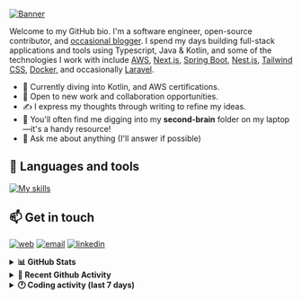 [![Banner](https://raw.githubusercontent.com/wilfriedago/wilfriedago/main/assets/1.png)][website]

Welcome to my GitHub bio. I'm a software engineer, open-source contributor, and [occasional blogger][blog]. I spend my days building full-stack applications and tools using Typescript, Java & Kotlin, and some of the technologies I work with include [AWS](https://aws.amazon.com/fr/), [Next.js](https://nextjs.org/), [Spring Boot](https://spring.io/projects/spring-boot), [Nest.js](https://nestjs.com/), [Tailwind CSS](https://github.com/tailwindlabs/tailwindcss), [Docker](https://www.docker.com/), and occasionally [Laravel](https://laravel.com/).

- 🔭 Currently diving into Kotlin, and AWS certifications.
- 👯 Open to new work and collaboration opportunities.
- ✍️ I express my thoughts through writing to refine my ideas.
- 🧠 You'll often find me digging into my **second-brain** folder on my laptop—it's a handy resource!
- 💬 Ask me about anything (I'll answer if possible)

## 🎨 Languages and tools

[![My skills](https://skillicons.dev/icons?i=typescript,js,nodejs,nest,java,kotlin,spring,python,fastapi,django,aws,docker,vscode,idea,tailwind&perline=15)](https://wilfriedago.dev/about#skills)

## 📫 Get in touch
[![web](https://img.shields.io/badge/WEBSITE-12100E?logo=google-earth&color=282A36)][website]
[![email](https://img.shields.io/badge/MAIL-12100E?logo=mailgun&color=282A36)][mail]
[![linkedin](https://img.shields.io/badge/LINKEDIN-12100E?logo=linkedin&color=282A36)][linkedin]


<details>
  <summary><b>📊 GitHub Stats</b></summary>
	<br/>
	<p align="left">
		<img width="49.5%" src="https://github-readme-stats.vercel.app/api?username=wilfriedago&show_icons=true&count_private=true&title_color=10b981&icon_color=10b981&theme=react&hide_border=true&rank_icon=github" />
		<img width="49.5%" src="https://streak-stats.demolab.com/?user=wilfriedago&hide_border=true&theme=react&ring=10b981&fire=fff&currStreakNum=fff&sideLabels=10b981&currStreakLabel=10b981&sideNums=fff" />
	</p>
</details>

<details>
  <summary><b>📅 Recent Github Activity</b></summary>
	<br>

<!--RECENT_ACTIVITY:last_update-->
Last Updated: Saturday, January 25th, 2025, 4:16:28 AM
<!--RECENT_ACTIVITY:last_update_end-->

<!--RECENT_ACTIVITY:start-->
1. 🔱 Forked [wilfriedago/openreplay](https://github.com/wilfriedago/openreplay) from [openreplay/openreplay](https://github.com/openreplay/openreplay)<br>
2. ⭐ Starred [openreplay/openreplay](https://github.com/openreplay/openreplay)<br>
3. ⭐ Starred [shadps4-emu/shadPS4](https://github.com/shadps4-emu/shadPS4)<br>
4. ✔️ Closed issue [#1736](https://github.com/pentaho/pentaho-reporting/issues/1736) in [pentaho/pentaho-reporting](https://github.com/pentaho/pentaho-reporting)<br>
5. 💬 Commented on [#1625](https://github.com/pentaho/pentaho-reporting/issues/1625#issuecomment-2597895151) in [pentaho/pentaho-reporting](https://github.com/pentaho/pentaho-reporting)<br>
<!--RECENT_ACTIVITY:end-->
</details>

<details>
  <summary><b>🕐 Coding activity (last 7 days)</b></summary>
	<br>

<!--START_SECTION:waka-->

```python
Total Time: 35 hrs 19 mins

Java              17 hrs 55 mins  ████████████▓░░░░░░░░░░░░   50.14 %
TypeScript        3 hrs 7 mins    ██▒░░░░░░░░░░░░░░░░░░░░░░   08.76 %
XML               1 hr 23 mins    █░░░░░░░░░░░░░░░░░░░░░░░░   03.91 %
JavaScript        1 hr 17 mins    █░░░░░░░░░░░░░░░░░░░░░░░░   03.60 %
Groovy            41 mins         ▒░░░░░░░░░░░░░░░░░░░░░░░░   01.94 %
SCSS              40 mins         ▒░░░░░░░░░░░░░░░░░░░░░░░░   01.90 %
CSS               26 mins         ▒░░░░░░░░░░░░░░░░░░░░░░░░   01.24 %
Gradle            24 mins         ▒░░░░░░░░░░░░░░░░░░░░░░░░   01.15 %
```

<!--END_SECTION:waka-->
</details>

[website]: https://wilfriedago.dev
[linkedin]: https://linkedin.com/in/wilfriedago
[blog]: https://wilfriedago.dev/blog
[mail]: mailto:me@wilfriedago.dev
